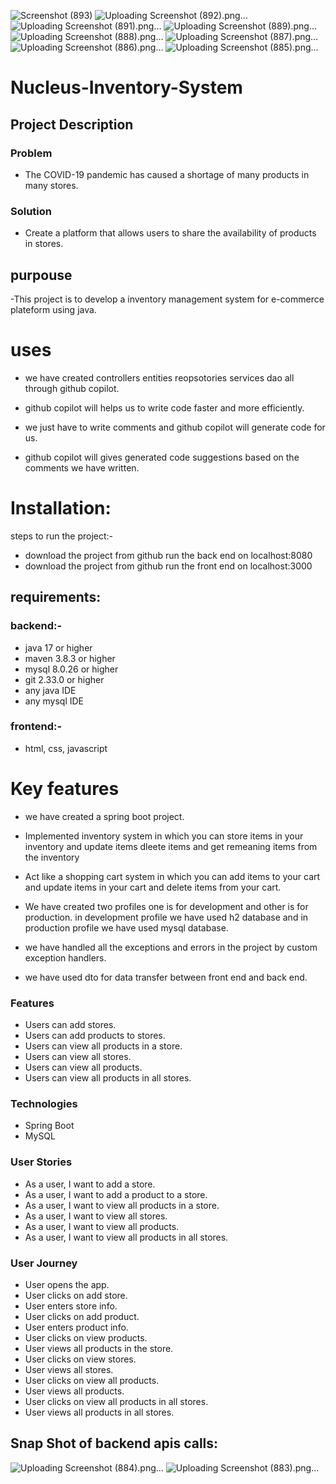 ![Screenshot (893)](https://github.com/Fastest-Coder-First/Nucleus-Inventory-System/assets/64920910/d12af43d-9120-43b2-a265-210a9715bb5e)
![Uploading Screenshot (892).png…]()
![Uploading Screenshot (891).png…]()
![Uploading Screenshot (889).png…]()
![Uploading Screenshot (888).png…]()
![Uploading Screenshot (887).png…]()
![Uploading Screenshot (886).png…]()
![Uploading Screenshot (885).png…]()
# Nucleus-Inventory-System

## Project Description

### Problem
- The COVID-19 pandemic has caused a shortage of many products in many stores.
### Solution
- Create a platform that allows users to share the availability of products in stores.


## purpouse 
-This project is to develop a inventory management system for e-commerce plateform using java.

# uses
- we have created controllers entities reopsotories services dao all through github copilot.
- github copilot will helps us to write code faster and more efficiently.

- we just have to write comments and github copilot will generate code for us.

- github copilot will gives generated code suggestions based on the comments we have written.

# Installation:

steps to run the project:-
- download the project from github run the back end on localhost:8080
- download the project from github run the front end on localhost:3000

## requirements: 
### backend:-
- java 17 or higher
- maven 3.8.3 or higher
- mysql 8.0.26 or higher
- git 2.33.0 or higher
- any java IDE
- any mysql IDE

### frontend:-
- html, css, javascript




# Key features

- we have created a spring boot project.

- Implemented inventory system in which you can store items in your inventory and update items dleete items and get remeaning items from the inventory

- Act like a shopping cart system in which you can add items to your cart and update items in your cart and delete items from your cart.

- We have created two profiles one is for development and other is for production.
in development profile we have used h2 database and in production profile we have used mysql database.


- we have handled all the exceptions and errors in the project by custom exception handlers.

- we have used dto for data transfer between front end and back end.

### Features
- Users can add stores.
- Users can add products to stores.
- Users can view all products in a store.
- Users can view all stores.
- Users can view all products.
- Users can view all products in all stores.
### Technologies
- Spring Boot
- MySQL
### User Stories
- As a user, I want to add a store.
- As a user, I want to add a product to a store.
- As a user, I want to view all products in a store.
 - As a user, I want to view all stores.
- As a user, I want to view all products.
- As a user, I want to view all products in all stores.
### User Journey
- User opens the app.
- User clicks on add store.
- User enters store info.
- User clicks on add product.
- User enters product info.
 - User clicks on view products.
- User views all products in the store.
- User clicks on view stores.
- User views all stores.
 - User clicks on view all products.
- User views all products.
- User clicks on view all products in all stores.
- User views all products in all stores.

## Snap Shot of backend apis calls:
![Uploading Screenshot (884).png…]()
![Uploading Screenshot (883).png…]()


